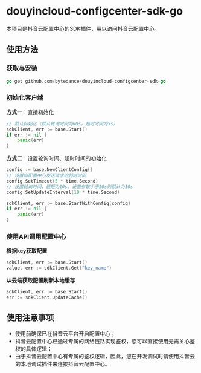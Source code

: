# douyincloud-configcenter-sdk-go
本项目是抖音云配置中心的SDK插件，用以访问抖音云配置中心。

## 使用方法
### 获取与安装
```go
go get github.com/bytedance/douyincloud-configcenter-sdk-go
```
### 初始化客户端
**方式一**：直接初始化
```go
// 默认初始化（默认轮询时间为60s，超时时间为5s）
sdkClient, err := base.Start()
if err != nil {
    panic(err)
}
```
**方式二**：设置轮询时间、超时时间的初始化
```go
config := base.NewClientConfig()
// 设置向配置中心发送请求的超时时间
config.SetTimeout(5 * time.Second)
// 设置轮询时间，最短为10s。设置参数小于10s则默认为10s
config.SetUpdateInterval(10 * time.Second)

sdkClient, err := base.StartWithConfig(config)
if err != nil {
    panic(err)
}
```
### 使用API调用配置中心
**根据key获取配置**
```go
sdkClient, err := base.Start()
value, err := sdkClient.Get("key_name")
```
**从云端获取配置刷新本地缓存**
```go
sdkClient, err := base.Start()
err := sdkClient.UpdateCache()
```
## 使用注意事项
- 使用前确保已在抖音云平台开启配置中心；
- 抖音云配置中心已通过专属的网络链路实现鉴权，您可以直接使用无需关心鉴权的具体逻辑；
- 由于抖音云配置中心有专属的鉴权逻辑，因此，您在开发调试时请使用抖音云的本地调试插件来连接抖音云配置中心。